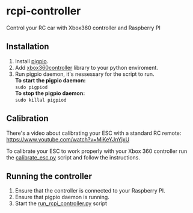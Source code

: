 # rcpi-controller
Control your RC car with Xbox360 controller and Raspberry PI

## Installation
1. Install [pigpio](http://abyz.me.uk/rpi/pigpio/download.html).
2. Add [xbox360controller](https://pypi.org/project/xbox360controller/) library to your python enviroment.
3. Run pigpio daemon, it's nessessary for the script to run.  
**To start the pigpio daemon:**  
```sudo pigpiod```  
**To stop the pigpio daemon:**  
```sudo killal pigpiod```  

## Calibration
There's a video about calibrating your ESC with a standard RC remote:  
https://www.youtube.com/watch?v=MiKeYJnYjxU  

To calibrate your ESC to work properly with your Xbox 360 controller run the 
[calibrate_esc.py](https://github.com/alexkobal/rcpi-controller/blob/master/calibrate_esc.py) script and follow the instructions.

## Running the controller
1. Ensure that the controller is connected to your Raspberry PI.
2. Ensure that pigpio daemon is running.
3. Start the [run_rcpi_controller.py]() script